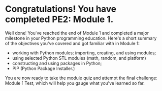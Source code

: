 # Congratulations! You have completed PE2: Module 1.

Well done! You've reached the end of Module 1 and completed a major milestone in your Python programming education. Here's a short summary of the objectives you've covered and got familiar with in Module 1:

  - working with Python modules; importing, creating, and using modules;
  - using selected Python STL modules (math, random, and platform)
  - constructing and using packages in Python;
  - PIP (Python Package Installer.)

You are now ready to take the module quiz and attempt the final challenge: Module 1 Test, which will help you gauge what you've learned so far.
